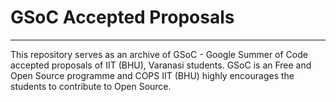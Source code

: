 # GSoC Accepted Proposals
---
This repository serves as an archive of GSoC - Google Summer of Code accepted proposals of IIT (BHU), Varanasi students. GSoC is an Free and Open Source programme and COPS IIT (BHU) highly encourages the students to contribute to Open Source.

